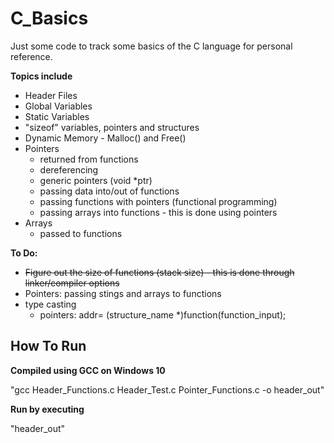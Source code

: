 # C_Basics

Just some code to track some basics of the C language for personal reference.



 **Topics include**

- Header Files
- Global Variables
- Static Variables
- "sizeof" variables, pointers and structures
- Dynamic Memory - Malloc() and Free() 
- Pointers
  -  returned from functions
  - dereferencing
  - generic pointers (void *ptr)
  - passing data into/out of functions
  - passing functions with pointers (functional programming)
  - passing arrays into functions - this is done using pointers
- Arrays
  - passed to functions



**To Do:**

- ~~Figure out the size of functions (stack size) - this is done through linker/compiler options~~
- Pointers: passing stings and arrays to functions
- type casting
  - pointers: addr= (structure_name *)function(function_input); 

## How To Run

**Compiled using GCC on Windows 10**

"gcc Header_Functions.c Header_Test.c Pointer_Functions.c -o header_out"

**Run by executing**

"header_out"

